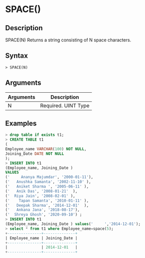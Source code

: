 # **SPACE()**

## **Description**

SPACE(N) Returns a string consisting of N space characters.

## **Syntax**

```
> SPACE(N)
```

## **Arguments**

|  Arguments   | Description  |
|  ----  | ----  |
| N | Required. UINT Type |

## **Examples**

```SQL
> drop table if exists t1;
> CREATE TABLE t1
(
Employee_name VARCHAR(100) NOT NULL,
Joining_Date DATE NOT NULL
);
> INSERT INTO t1
(Employee_name, Joining_Date )
VALUES
('     Ananya Majumdar', '2000-01-11'),
('   Anushka Samanta', '2002-11-10' ),
('   Aniket Sharma ', '2005-06-11' ),
('   Anik Das', '2008-01-21'  ),
('  Riya Jain', '2008-02-01' ),
('    Tapan Samanta', '2010-01-11' ),
('   Deepak Sharma', '2014-12-01'  ),
('   Ankana Jana', '2018-08-17'),
('  Shreya Ghosh', '2020-09-10') ;
> INSERT INTO t1
(Employee_name, Joining_Date ) values('     ','2014-12-01');
> select * from t1 where Employee_name=space(5);
+---------------+--------------+
| Employee_name | Joining_Date |
+---------------+--------------+
|               | 2014-12-01   |
+---------------+--------------+
```
